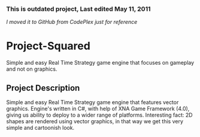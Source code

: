### This is outdated project, Last edited May 11, 2011
_I moved it to GitHub from CodePlex just for reference_

# Project-Squared
Simple and easy Real Time Strategy game engine that focuses on gameplay and not on graphics.

## Project Description
Simple and easy Real Time Strategy game engine that features vector graphics. Engine's written in C#, with help of XNA Game Framework (4.0), giving us ability to deploy to a wider range of platforms. Interesting fact: 2D shapes are rendered using vector graphics, in that way we get this very simple and cartoonish look.
